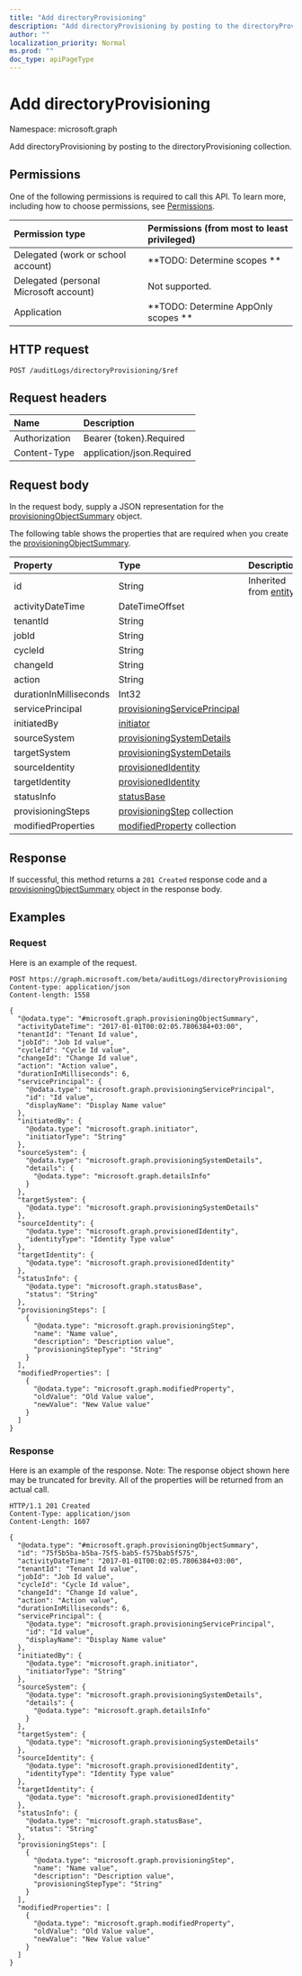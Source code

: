 ```yaml
---
title: "Add directoryProvisioning"
description: "Add directoryProvisioning by posting to the directoryProvisioning collection."
author: ""
localization_priority: Normal
ms.prod: ""
doc_type: apiPageType
---
```


# Add directoryProvisioning

Namespace: microsoft.graph

Add directoryProvisioning by posting to the directoryProvisioning collection.

## Permissions
One of the following permissions is required to call this API. To learn more, including how to choose permissions, see [Permissions](/concepts/permissions-reference.md).

|Permission type|Permissions (from most to least privileged)|
|:---|:---|
|Delegated (work or school account)|**TODO: Determine scopes **|
|Delegated (personal Microsoft account)|Not supported.|
|Application|**TODO: Determine AppOnly scopes **|

## HTTP request
<!-- {
  "blockType": "ignored"
}
-->
``` http
POST /auditLogs/directoryProvisioning/$ref
```

## Request headers
|Name|Description|
|:---|:---|
|Authorization|Bearer {token}.Required|
|Content-Type|application/json.Required|

## Request body
In the request body, supply a JSON representation for the [provisioningObjectSummary](../resources/provisioningobjectsummary.md) object.

The following table shows the properties that are required when you create the [provisioningObjectSummary](../resources/provisioningobjectsummary.md).

|Property|Type|Description|
|:---|:---|:---|
|id|String| Inherited from [entity](../resources/entity.md)|
|activityDateTime|DateTimeOffset||
|tenantId|String||
|jobId|String||
|cycleId|String||
|changeId|String||
|action|String||
|durationInMilliseconds|Int32||
|servicePrincipal|[provisioningServicePrincipal](../resources/provisioningserviceprincipal.md)||
|initiatedBy|[initiator](../resources/initiator.md)||
|sourceSystem|[provisioningSystemDetails](../resources/provisioningsystemdetails.md)||
|targetSystem|[provisioningSystemDetails](../resources/provisioningsystemdetails.md)||
|sourceIdentity|[provisionedIdentity](../resources/provisionedidentity.md)||
|targetIdentity|[provisionedIdentity](../resources/provisionedidentity.md)||
|statusInfo|[statusBase](../resources/statusbase.md)||
|provisioningSteps|[provisioningStep](../resources/provisioningstep.md) collection||
|modifiedProperties|[modifiedProperty](../resources/modifiedproperty.md) collection||



## Response
If successful, this method returns a `201 Created` response code and a [provisioningObjectSummary](../resources/provisioningobjectsummary.md) object in the response body.

## Examples

### Request
Here is an example of the request.
<!-- {
  "blockType": "request",
  "name": "create_provisioningobjectsummary_from_"
}
-->
``` http
POST https://graph.microsoft.com/beta/auditLogs/directoryProvisioning
Content-type: application/json
Content-length: 1558

{
  "@odata.type": "#microsoft.graph.provisioningObjectSummary",
  "activityDateTime": "2017-01-01T00:02:05.7806384+03:00",
  "tenantId": "Tenant Id value",
  "jobId": "Job Id value",
  "cycleId": "Cycle Id value",
  "changeId": "Change Id value",
  "action": "Action value",
  "durationInMilliseconds": 6,
  "servicePrincipal": {
    "@odata.type": "microsoft.graph.provisioningServicePrincipal",
    "id": "Id value",
    "displayName": "Display Name value"
  },
  "initiatedBy": {
    "@odata.type": "microsoft.graph.initiator",
    "initiatorType": "String"
  },
  "sourceSystem": {
    "@odata.type": "microsoft.graph.provisioningSystemDetails",
    "details": {
      "@odata.type": "microsoft.graph.detailsInfo"
    }
  },
  "targetSystem": {
    "@odata.type": "microsoft.graph.provisioningSystemDetails"
  },
  "sourceIdentity": {
    "@odata.type": "microsoft.graph.provisionedIdentity",
    "identityType": "Identity Type value"
  },
  "targetIdentity": {
    "@odata.type": "microsoft.graph.provisionedIdentity"
  },
  "statusInfo": {
    "@odata.type": "microsoft.graph.statusBase",
    "status": "String"
  },
  "provisioningSteps": [
    {
      "@odata.type": "microsoft.graph.provisioningStep",
      "name": "Name value",
      "description": "Description value",
      "provisioningStepType": "String"
    }
  ],
  "modifiedProperties": [
    {
      "@odata.type": "microsoft.graph.modifiedProperty",
      "oldValue": "Old Value value",
      "newValue": "New Value value"
    }
  ]
}
```

### Response
Here is an example of the response. Note: The response object shown here may be truncated for brevity. All of the properties will be returned from an actual call.
<!-- {
  "blockType": "response",
  "truncated": true,
  "@odata.type": "microsoft.graph.provisioningobjectsummary"
}
-->
``` http
HTTP/1.1 201 Created
Content-Type: application/json
Content-Length: 1607

{
  "@odata.type": "#microsoft.graph.provisioningObjectSummary",
  "id": "75f5b5ba-b5ba-75f5-bab5-f575bab5f575",
  "activityDateTime": "2017-01-01T00:02:05.7806384+03:00",
  "tenantId": "Tenant Id value",
  "jobId": "Job Id value",
  "cycleId": "Cycle Id value",
  "changeId": "Change Id value",
  "action": "Action value",
  "durationInMilliseconds": 6,
  "servicePrincipal": {
    "@odata.type": "microsoft.graph.provisioningServicePrincipal",
    "id": "Id value",
    "displayName": "Display Name value"
  },
  "initiatedBy": {
    "@odata.type": "microsoft.graph.initiator",
    "initiatorType": "String"
  },
  "sourceSystem": {
    "@odata.type": "microsoft.graph.provisioningSystemDetails",
    "details": {
      "@odata.type": "microsoft.graph.detailsInfo"
    }
  },
  "targetSystem": {
    "@odata.type": "microsoft.graph.provisioningSystemDetails"
  },
  "sourceIdentity": {
    "@odata.type": "microsoft.graph.provisionedIdentity",
    "identityType": "Identity Type value"
  },
  "targetIdentity": {
    "@odata.type": "microsoft.graph.provisionedIdentity"
  },
  "statusInfo": {
    "@odata.type": "microsoft.graph.statusBase",
    "status": "String"
  },
  "provisioningSteps": [
    {
      "@odata.type": "microsoft.graph.provisioningStep",
      "name": "Name value",
      "description": "Description value",
      "provisioningStepType": "String"
    }
  ],
  "modifiedProperties": [
    {
      "@odata.type": "microsoft.graph.modifiedProperty",
      "oldValue": "Old Value value",
      "newValue": "New Value value"
    }
  ]
}
```

